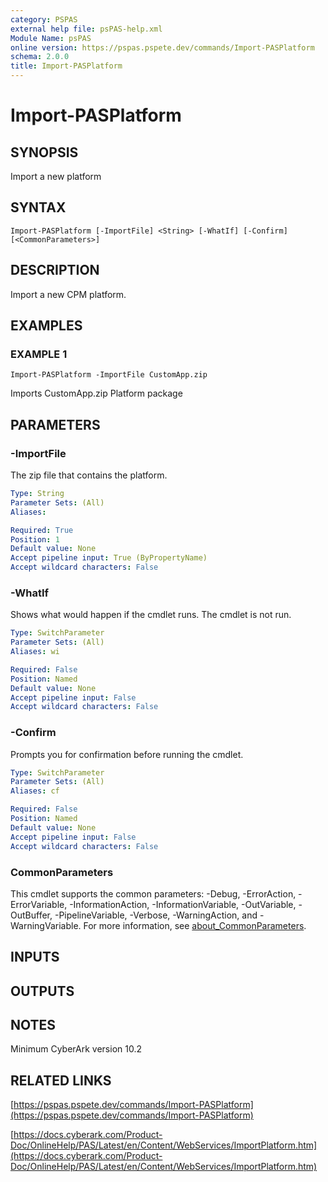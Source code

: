 ```yaml
---
category: PSPAS
external help file: psPAS-help.xml
Module Name: psPAS
online version: https://pspas.pspete.dev/commands/Import-PASPlatform
schema: 2.0.0
title: Import-PASPlatform
---
```


# Import-PASPlatform

## SYNOPSIS
Import a new platform

## SYNTAX

```
Import-PASPlatform [-ImportFile] <String> [-WhatIf] [-Confirm] [<CommonParameters>]
```

## DESCRIPTION
Import a new CPM platform.

## EXAMPLES

### EXAMPLE 1
```
Import-PASPlatform -ImportFile CustomApp.zip
```

Imports CustomApp.zip Platform package

## PARAMETERS

### -ImportFile
The zip file that contains the platform.

```yaml
Type: String
Parameter Sets: (All)
Aliases:

Required: True
Position: 1
Default value: None
Accept pipeline input: True (ByPropertyName)
Accept wildcard characters: False
```

### -WhatIf
Shows what would happen if the cmdlet runs.
The cmdlet is not run.

```yaml
Type: SwitchParameter
Parameter Sets: (All)
Aliases: wi

Required: False
Position: Named
Default value: None
Accept pipeline input: False
Accept wildcard characters: False
```

### -Confirm
Prompts you for confirmation before running the cmdlet.

```yaml
Type: SwitchParameter
Parameter Sets: (All)
Aliases: cf

Required: False
Position: Named
Default value: None
Accept pipeline input: False
Accept wildcard characters: False
```

### CommonParameters
This cmdlet supports the common parameters: -Debug, -ErrorAction, -ErrorVariable, -InformationAction, -InformationVariable, -OutVariable, -OutBuffer, -PipelineVariable, -Verbose, -WarningAction, and -WarningVariable. For more information, see [about_CommonParameters](http://go.microsoft.com/fwlink/?LinkID=113216).

## INPUTS

## OUTPUTS

## NOTES
Minimum CyberArk version 10.2

## RELATED LINKS

[https://pspas.pspete.dev/commands/Import-PASPlatform](https://pspas.pspete.dev/commands/Import-PASPlatform)

[https://docs.cyberark.com/Product-Doc/OnlineHelp/PAS/Latest/en/Content/WebServices/ImportPlatform.htm](https://docs.cyberark.com/Product-Doc/OnlineHelp/PAS/Latest/en/Content/WebServices/ImportPlatform.htm)
